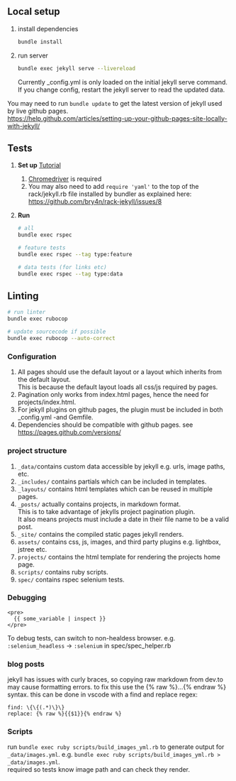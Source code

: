 ## Local setup
1. install dependencies
    ```bash
    bundle install
    ```
1. run server
    ```bash
    bundle exec jekyll serve --livereload
    ```

    Currently \_config.yml is only loaded on the initial jekyll serve command.  
    If you change config, restart the jekyll server to read the updated data.

You may need to run `bundle update` to get the latest version of jekyll used by live github pages.  
https://help.github.com/articles/setting-up-your-github-pages-site-locally-with-jekyll/

## Tests 
1. **Set up** [Tutorial](https://gist.github.com/deanmarano/aeae5cd2d357fec1b06e30ead397d4e3)  
    1. [Chromedriver](https://sites.google.com/a/chromium.org/chromedriver/downloads) is required  
    1. You may also need to add `require 'yaml'` to the top of the rack/jekyll.rb file installed by bundler as explained here:
    https://github.com/bry4n/rack-jekyll/issues/8

1. **Run**  

    ```bash
    # all
    bundle exec rspec

    # feature tests
    bundle exec rspec --tag type:feature

    # data tests (for links etc)
    bundle exec rspec --tag type:data
    ```

## Linting
```bash
# run linter
bundle exec rubocop

# update sourcecode if possible
bundle exec rubocop --auto-correct
```

### Configuration
1. All pages should use the default layout or a layout which inherits from the default layout.  
This is because the default layout loads all css/js required by pages.
1. Pagination only works from index.html pages, hence the need for projects/index.html.
1. For jekyll plugins on github pages, the plugin must be included in both \_config.yml -and Gemfile.
1. Dependencies should be compatible with github pages. see https://pages.github.com/versions/

### project structure
1. `_data/`contains custom data accessible by jekyll e.g. urls, image paths, etc.
1. `_includes/` contains partials which can be included in templates.  
1. `_layouts/` contains html templates which can be reused in multiple pages.  
1. `_posts/` actually contains projects, in markdown format.  
  This is to take advantage of jekylls project pagination plugin.  
  It also means projects must include a date in their file name to be a valid post.  
1. `_site/` contains the compiled static pages jekyll renders.  
1. `assets/` contains css, js, images, and third party plugins e.g. lightbox, jstree etc.  
1. `projects/` contains the html template for rendering the projects home page.   
1. `scripts/` contains ruby scripts.     
1. `spec/` contains rspec selenium tests.  

### Debugging
```jekyll
<pre>
  {{ some_variable | inspect }}
</pre>
```

To debug tests, can switch to non-healdess browser. e.g. `:selenium_headless` -> `:selenium`
in spec/spec_helper.rb

### blog posts
jekyll has issues with curly braces, so copying raw markdown from dev.to may cause formatting errors.
to fix this use the {% raw %}...{% endraw %} syntax.
this can be done in vscode with a find and replace regex:
```
find: \{\{(.*)\}\}
replace: {% raw %}{{$1}}{% endraw %}
```

### Scripts
run `bundle exec ruby scripts/build_images_yml.rb` to generate output for `_data/images.yml`.
e.g. `bundle exec ruby scripts/build_images_yml.rb > _data/images.yml`.  
required so tests know image path and can check they render.